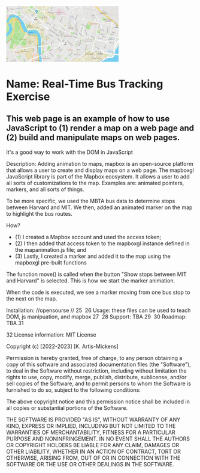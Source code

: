 <img src= "map.png" width='300' />

# Name: Real-Time Bus Tracking Exercise

## This web page is an example of how to use JavaScript to (1) render a map on a web page and (2) build and manipulate maps on web pages.  

It's a good way to work with the DOM in JavaScript

Description: Adding animation to maps, mapbox is an open-source platform 
that allows a user to create and display maps on a web page. 
The mapboxgl JavaScript library is part of the Mapbox ecosystem. 
It allows a user to add all sorts of customizations to the map.
Examples are: animated pointers, markers, and all sorts of things.

To be more specific, we used the MBTA bus data to determine stops between Harvard and MIT. We then, added an animated marker on the map to 
highlight the bus routes. 

How?
* (1) I created a Mapbox account and used the access token; 
* (2) I then added that access token to the mapboxgl instance
 defined in the mapanimation.js file; and 
* (3) Lastly, I created a marker and added it to the map using the 
mapboxgl pre-built functions
 
 The function move() is called when the button 
 "Show stops between MIT and Harvard" is selected. 
 This is how we start the marker animation. 
 
 When the code is executed, we see a marker moving from one bus stop to 
 the next on the map. 
 
 Installation: //opensourse //
25
​
26
    Usage: these files can be used to teach DOM, js manipuation, and mapbox
27
​
28
    Support: TBA
29
​
30
    Roadmap: TBA 
31
    
32
    License information: MIT License

Copyright (c) [2022-2023] [K. Artis-Mickens]

Permission is hereby granted, free of charge, to any person obtaining a copy
of this software and associated documentation files (the "Software"), to deal
in the Software without restriction, including without limitation the rights
to use, copy, modify, merge, publish, distribute, sublicense, and/or sell
copies of the Software, and to permit persons to whom the Software is
furnished to do so, subject to the following conditions:

The above copyright notice and this permission notice shall be included in all
copies or substantial portions of the Software.

THE SOFTWARE IS PROVIDED "AS IS", WITHOUT WARRANTY OF ANY KIND, EXPRESS OR
IMPLIED, INCLUDING BUT NOT LIMITED TO THE WARRANTIES OF MERCHANTABILITY,
FITNESS FOR A PARTICULAR PURPOSE AND NONINFRINGEMENT. IN NO EVENT SHALL THE
AUTHORS OR COPYRIGHT HOLDERS BE LIABLE FOR ANY CLAIM, DAMAGES OR OTHER
LIABILITY, WHETHER IN AN ACTION OF CONTRACT, TORT OR OTHERWISE, ARISING FROM,
OUT OF OR IN CONNECTION WITH THE SOFTWARE OR THE USE OR OTHER DEALINGS IN THE
SOFTWARE.
    
 
